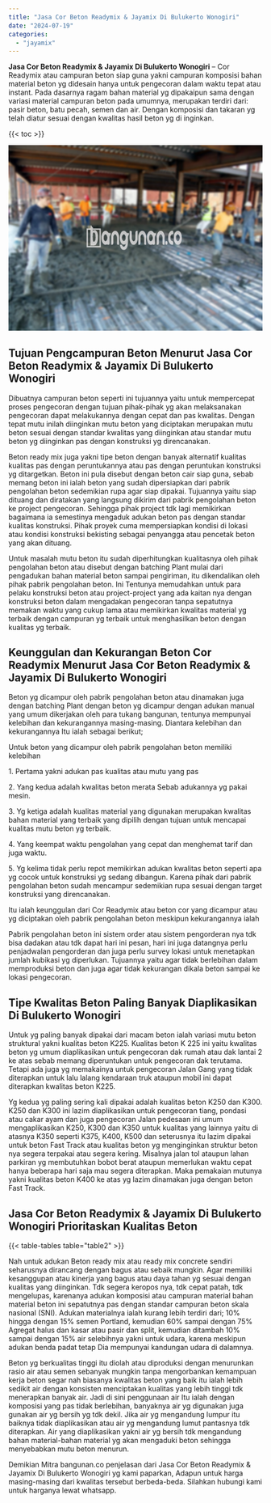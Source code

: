 ```yaml
---
title: "Jasa Cor Beton Readymix & Jayamix Di Bulukerto Wonogiri"
date: "2024-07-19"
categories: 
  - "jayamix"
---
```


**Jasa Cor Beton Readymix & Jayamix Di Bulukerto Wonogiri** – Cor Readymix atau campuran beton siap guna yakni campuran komposisi bahan material beton yg didesain hanya untuk pengecoran dalam waktu tepat atau instant. Pada dasarnya ragam bahan material yg dipakaipun sama dengan variasi material campuran beton pada umumnya, merupakan terdiri dari: pasir beton, batu pecah, semen dan air. Dengan komposisi dan takaran yg telah diatur sesuai dengan kwalitas hasil beton yg di inginkan.

{{< toc >}}

![Jasa Cor Beton Readymix & Jayamix Di Bulukerto Wonogiri](/images/jasa-cor-readymix-54.png)

## Tujuan Pengcampuran Beton Menurut Jasa Cor Beton Readymix & Jayamix Di Bulukerto Wonogiri

Dibuatnya campuran beton seperti ini tujuannya yaitu untuk mempercepat proses pengecoran dengan tujuan pihak-pihak yg akan melaksanakan pengecoran dapat melakukannya dengan cepat dan pas kwalitas. Dengan tepat mutu inilah diinginkan mutu beton yang diciptakan merupakan mutu beton sesuai dengan standar kwalitas yang diinginkan atau standar mutu beton yg diinginkan pas dengan konstruksi yg direncanakan.

Beton ready mix juga yakni tipe beton dengan banyak alternatif kualitas kualitas pas dengan peruntukannya atau pas dengan peruntukan konstruksi yg ditargetkan. Beton ini pula disebut dengan beton cair siap guna, sebab memang beton ini ialah beton yang sudah dipersiapkan dari pabrik pengolahan beton sedemikian rupa agar siap dipakai. Tujuannya yaitu siap dituang dan diratakan yang langsung dikirim dari pabrik pengolahan beton ke project pengecoran. Sehingga pihak project tdk lagi memikirkan bagaimana ia semestinya mengaduk adukan beton pas dengan standar kualitas konstruksi. Pihak proyek cuma mempersiapkan kondisi di lokasi atau kondisi konstruksi bekisting sebagai penyangga atau pencetak beton yang akan dituang.

Untuk masalah mutu beton itu sudah diperhitungkan kualitasnya oleh pihak pengolahan beton atau disebut dengan batching Plant mulai dari pengadukan bahan material beton sampai pengiriman, itu dikendalikan oleh pihak pabrik pengolahan beton. Ini Tentunya memudahkan untuk para pelaku konstruksi beton atau project-project yang ada kaitan nya dengan konstruksi beton dalam mengadakan pengecoran tanpa sepatutnya memakan waktu yang cukup lama atau memikirkan kwalitas material yg terbaik dengan campuran yg terbaik untuk menghasilkan beton dengan kualitas yg terbaik.

## Keunggulan dan Kekurangan Beton Cor Readymix Menurut Jasa Cor Beton Readymix & Jayamix Di Bulukerto Wonogiri

Beton yg dicampur oleh pabrik pengolahan beton atau dinamakan juga dengan batching Plant dengan beton yg dicampur dengan adukan manual yang umum dikerjakan oleh para tukang bangunan, tentunya mempunyai kelebihan dan kekurangannya masing-masing. Diantara kelebihan dan kekurangannya Itu ialah sebagai berikut;

Untuk beton yang dicampur oleh pabrik pengolahan beton memiliki kelebihan

1\. Pertama yakni adukan pas kualitas atau mutu yang pas

2\. Yang kedua adalah kwalitas beton merata Sebab adukannya yg pakai mesin.

3\. Yg ketiga adalah kualitas material yang digunakan merupakan kwalitas bahan material yang terbaik yang dipilih dengan tujuan untuk mencapai kualitas mutu beton yg terbaik.

4\. Yang keempat waktu pengolahan yang cepat dan menghemat tarif dan juga waktu.

5\. Yg kelima tidak perlu repot memikirkan adukan kwalitas beton seperti apa yg cocok untuk konstruksi yg sedang dibangun. Karena pihak dari pabrik pengolahan beton sudah mencampur sedemikian rupa sesuai dengan target konstruksi yang direncanakan.

Itu ialah keunggulan dari Cor Readymix atau beton cor yang dicampur atau yg diciptakan oleh pabrik pengolahan beton meskipun kekurangannya ialah

Pabrik pengolahan beton ini sistem order atau sistem pengorderan nya tdk bisa dadakan atau tdk dapat hari ini pesan, hari ini juga datangnya perlu penjadwalan pengorderan dan juga perlu survey lokasi untuk menetapkan jumlah kubikasi yg diperlukan. Tujuannya yaitu agar tidak berlebihan dalam memproduksi beton dan juga agar tidak kekurangan dikala beton sampai ke lokasi pengecoran.

## Tipe Kwalitas Beton Paling Banyak Diaplikasikan Di Bulukerto Wonogiri

Untuk yg paling banyak dipakai dari macam beton ialah variasi mutu beton struktural yakni kualitas beton K225. Kualitas beton K 225 ini yaitu kwalitas beton yg umum diaplikasikan untuk pengecoran dak rumah atau dak lantai 2 ke atas sebab memang diperuntukan untuk pengecoran dak terutama. Tetapi ada juga yg memakainya untuk pengecoran Jalan Gang yang tidak diterapkan untuk lalu lalang kendaraan truk ataupun mobil ini dapat diterapkan kwalitas beton K225.

Yg kedua yg paling sering kali dipakai adalah kualitas beton K250 dan K300. K250 dan K300 ini lazim diaplikasikan untuk pengecoran tiang, pondasi atau cakar ayam dan juga pengecoran Jalan pedesaan ini umum mengaplikasikan K250, K300 dan K350 untuk kualitas yang lainnya yaitu di atasnya K350 seperti K375, K400, K500 dan seterusnya itu lazim dipakai untuk beton Fast Track atau kualitas beton yg menginginkan struktur beton nya segera terpakai atau segera kering. Misalnya jalan tol ataupun lahan parkiran yg membutuhkan bobot berat ataupun memerlukan waktu cepat hanya beberapa hari saja mau segera diterapkan. Maka pemakaian mutunya yakni kualitas beton K400 ke atas yg lazim dinamakan juga dengan beton Fast Track.

## Jasa Cor Beton Readymix & Jayamix Di Bulukerto Wonogiri Prioritaskan Kualitas Beton

{{< table-tables table="table2" >}}

Nah untuk adukan Beton ready mix atau ready mix concrete sendiri seharusnya dirancang dengan bagus atau sebaik mungkin. Agar memiliki kesanggupan atau kinerja yang bagus atau daya tahan yg sesuai dengan kualitas yang diinginkan. Tdk segera keropos nya, tdk cepat patah, tdk mengelupas, karenanya adukan komposisi atau campuran material bahan material beton ini sepatutnya pas dengan standar campuran beton skala nasional (SNI). Adukan materialnya ialah kurang lebih terdiri dari; 10% hingga dengan 15% semen Portland, kemudian 60% sampai dengan 75% Agregat halus dan kasar atau pasir dan split, kemudian ditambah 10% sampai dengan 15% air selebihnya yakni untuk udara, karena meskipun adukan benda padat tetap Dia mempunyai kandungan udara di dalamnya.

Beton yg berkualitas tinggi itu diolah atau diproduksi dengan menurunkan rasio air atau semen sebanyak mungkin tanpa mengorbankan kemampuan kerja beton segar nah biasanya kwalitas beton yang baik itu ialah lebih sedikit air dengan konsisten menciptakan kualitas yang lebih tinggi tdk menerapkan banyak air. Jadi di sini penggunaan air Itu ialah dengan komposisi yang pas tidak berlebihan, banyaknya air yg digunakan juga gunakan air yg bersih yg tdk dekil. Jika air yg mengandung lumpur itu baiknya tidak diaplikasikan atau air yg mengandung lumut pantasnya tdk diterapkan. Air yang diaplikasikan yakni air yg bersih tdk mengandung bahan material-bahan material yg akan mengaduki beton sehingga menyebabkan mutu beton menurun.

Demikian Mitra bangunan.co penjelasan dari Jasa Cor Beton Readymix & Jayamix Di Bulukerto Wonogiri yg kami paparkan, Adapun untuk harga masing-masing dari kwalitas tersebut berbeda-beda. Silahkan hubungi kami untuk harganya lewat whatsapp.
